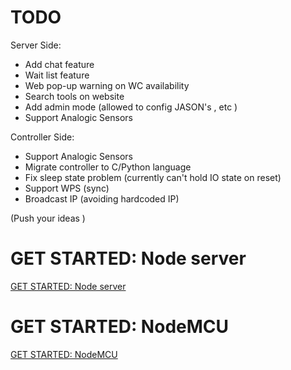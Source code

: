 # TODO #

Server Side:
 - Add chat feature
 - Wait list feature
 - Web pop-up warning on WC availability
 - Search tools on website
 - Add admin mode (allowed to config JASON's , etc )
 - Support Analogic Sensors 
  
 Controller Side: 
 - Support Analogic Sensors 
 - Migrate controller to C/Python language 
 - Fix sleep state problem (currently can't hold IO state on reset)
 - Support WPS (sync)
 - Broadcast IP (avoiding hardcoded IP)

(Push your ideas )


# GET STARTED: Node server #

[GET STARTED: Node server](wcServer)

# GET STARTED: NodeMCU #

[GET STARTED: NodeMCU](wcController)
